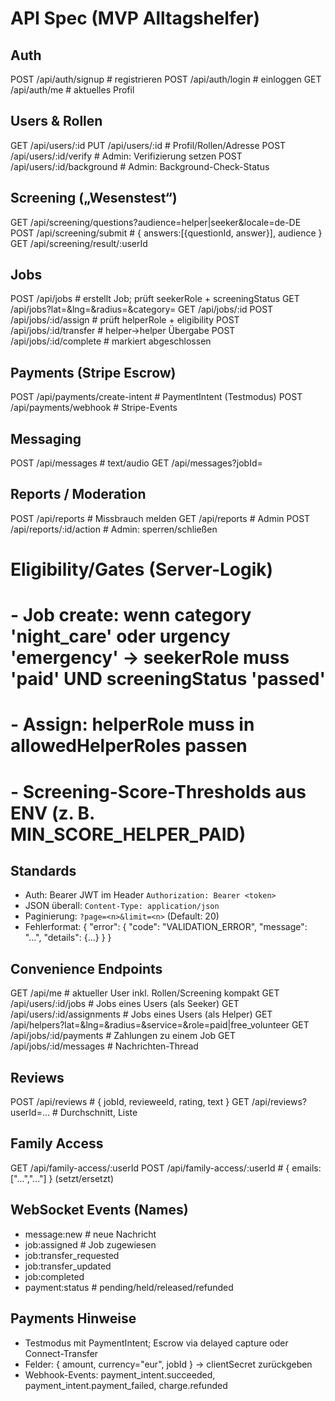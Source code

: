 # API Spec (MVP Alltagshelfer)

## Auth
POST /api/auth/signup              # registrieren
POST /api/auth/login               # einloggen
GET  /api/auth/me                  # aktuelles Profil

## Users & Rollen
GET  /api/users/:id
PUT  /api/users/:id                # Profil/Rollen/Adresse
POST /api/users/:id/verify         # Admin: Verifizierung setzen
POST /api/users/:id/background     # Admin: Background-Check-Status

## Screening („Wesenstest“)
GET  /api/screening/questions?audience=helper|seeker&locale=de-DE
POST /api/screening/submit         # { answers:[{questionId, answer}], audience }
GET  /api/screening/result/:userId

## Jobs
POST /api/jobs                     # erstellt Job; prüft seekerRole + screeningStatus
GET  /api/jobs?lat=&lng=&radius=&category=
GET  /api/jobs/:id
POST /api/jobs/:id/assign          # prüft helperRole + eligibility
POST /api/jobs/:id/transfer        # helper->helper Übergabe
POST /api/jobs/:id/complete        # markiert abgeschlossen

## Payments (Stripe Escrow)
POST /api/payments/create-intent   # PaymentIntent (Testmodus)
POST /api/payments/webhook         # Stripe-Events

## Messaging
POST /api/messages                 # text/audio
GET  /api/messages?jobId=

## Reports / Moderation
POST /api/reports                  # Missbrauch melden
GET  /api/reports                  # Admin
POST /api/reports/:id/action       # Admin: sperren/schließen

# Eligibility/Gates (Server-Logik)
# - Job create: wenn category 'night_care' oder urgency 'emergency' -> seekerRole muss 'paid' UND screeningStatus 'passed'
# - Assign: helperRole muss in allowedHelperRoles passen
# - Screening-Score-Thresholds aus ENV (z. B. MIN_SCORE_HELPER_PAID)

## Standards
- Auth: Bearer JWT im Header `Authorization: Bearer <token>`
- JSON überall: `Content-Type: application/json`
- Paginierung: `?page=<n>&limit=<n>` (Default: 20)
- Fehlerformat:
  { "error": { "code": "VALIDATION_ERROR", "message": "...", "details": {...} } }
## Convenience Endpoints
GET  /api/me                       # aktueller User inkl. Rollen/Screening kompakt
GET  /api/users/:id/jobs           # Jobs eines Users (als Seeker)
GET  /api/users/:id/assignments    # Jobs eines Users (als Helper)
GET  /api/helpers?lat=&lng=&radius=&service=&role=paid|free_volunteer
GET  /api/jobs/:id/payments        # Zahlungen zu einem Job
GET  /api/jobs/:id/messages        # Nachrichten-Thread
## Reviews
POST /api/reviews                  # { jobId, revieweeId, rating, text }
GET  /api/reviews?userId=...       # Durchschnitt, Liste
## Family Access
GET  /api/family-access/:userId
POST /api/family-access/:userId    # { emails: ["...","..."] }  (setzt/ersetzt)
## WebSocket Events (Names)
- message:new           # neue Nachricht
- job:assigned          # Job zugewiesen
- job:transfer_requested
- job:transfer_updated
- job:completed
- payment:status        # pending/held/released/refunded
## Payments Hinweise
- Testmodus mit PaymentIntent; Escrow via delayed capture oder Connect-Transfer
- Felder: { amount, currency="eur", jobId } -> clientSecret zurückgeben
- Webhook-Events: payment_intent.succeeded, payment_intent.payment_failed, charge.refunded
